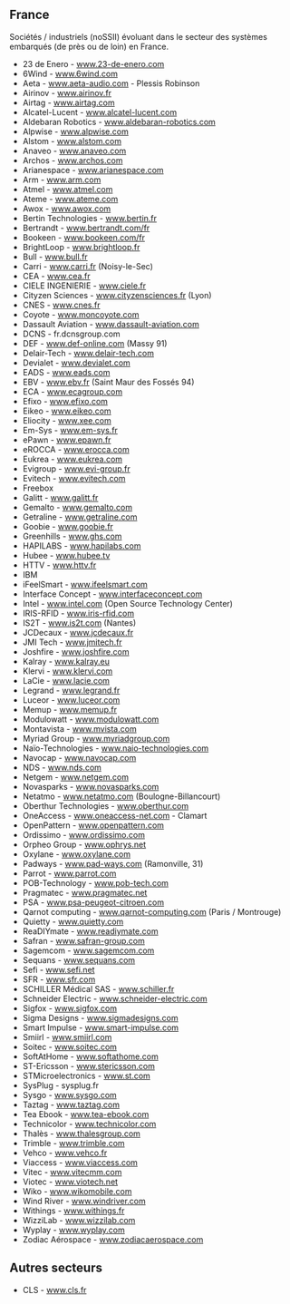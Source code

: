 France
------

Sociétés / industriels (noSSII) évoluant dans le secteur des systèmes embarqués
(de près ou de loin) en France.

- 23 de Enero - www.23-de-enero.com
- 6Wind - www.6wind.com
- Aeta - www.aeta-audio.com - Plessis Robinson
- Airinov - www.airinov.fr
- Airtag - www.airtag.com
- Alcatel-Lucent - www.alcatel-lucent.com
- Aldebaran Robotics - www.aldebaran-robotics.com
- Alpwise - www.alpwise.com
- Alstom - www.alstom.com
- Anaveo - www.anaveo.com
- Archos - www.archos.com
- Arianespace - www.arianespace.com
- Arm - www.arm.com
- Atmel - www.atmel.com
- Ateme - www.ateme.com
- Awox - www.awox.com
- Bertin Technologies - www.bertin.fr
- Bertrandt - www.bertrandt.com/fr
- Bookeen - www.bookeen.com/fr
- BrightLoop - www.brightloop.fr
- Bull - www.bull.fr
- Carri - www.carri.fr (Noisy-le-Sec)
- CEA - www.cea.fr
- CIELE INGENIERIE - www.ciele.fr
- Cityzen Sciences - www.cityzensciences.fr (Lyon)
- CNES - www.cnes.fr
- Coyote - www.moncoyote.com
- Dassault Aviation - www.dassault-aviation.com
- DCNS - fr.dcnsgroup.com
- DEF - www.def-online.com (Massy 91)
- Delair-Tech - www.delair-tech.com
- Devialet - www.devialet.com
- EADS - www.eads.com
- EBV - www.ebv.fr (Saint Maur des Fossés 94)
- ECA - www.ecagroup.com
- Efixo - www.efixo.com
- Eikeo - www.eikeo.com
- Eliocity - www.xee.com
- Em-Sys - www.em-sys.fr
- ePawn - www.epawn.fr
- eROCCA - www.erocca.com
- Eukrea - www.eukrea.com
- Evigroup - www.evi-group.fr
- Evitech - www.evitech.com
- Freebox
- Galitt - www.galitt.fr
- Gemalto - www.gemalto.com
- Getraline - www.getraline.com
- Goobie - www.goobie.fr
- Greenhills - www.ghs.com
- HAPILABS - www.hapilabs.com
- Hubee - www.hubee.tv
- HTTV - www.httv.fr
- IBM
- iFeelSmart - www.ifeelsmart.com
- Interface Concept - www.interfaceconcept.com
- Intel - www.intel.com (Open Source Technology Center)
- IRIS-RFID - www.iris-rfid.com
- IS2T - www.is2t.com (Nantes)
- JCDecaux - www.jcdecaux.fr
- JMI Tech - www.jmitech.fr
- Joshfire - www.joshfire.com
- Kalray - www.kalray.eu
- Klervi - www.klervi.com
- LaCie - www.lacie.com
- Legrand - www.legrand.fr
- Luceor - www.luceor.com
- Memup - www.memup.fr
- Modulowatt - www.modulowatt.com
- Montavista - www.mvista.com
- Myriad Group - www.myriadgroup.com
- Naïo-Technologies - www.naio-technologies.com
- Navocap - www.navocap.com
- NDS - www.nds.com
- Netgem - www.netgem.com
- Novasparks - www.novasparks.com
- Netatmo - www.netatmo.com (Boulogne-Billancourt)
- Oberthur Technologies - www.oberthur.com
- OneAccess - www.oneaccess-net.com - Clamart
- OpenPattern - www.openpattern.com
- Ordissimo - www.ordissimo.com
- Orpheo Group - www.ophrys.net
- Oxylane - www.oxylane.com
- Padways - www.pad-ways.com (Ramonville, 31)
- Parrot - www.parrot.com
- POB-Technology - www.pob-tech.com
- Pragmatec - www.pragmatec.net
- PSA - www.psa-peugeot-citroen.com
- Qarnot computing - www.qarnot-computing.com (Paris / Montrouge)
- Quietty - www.quietty.com
- ReaDIYmate - www.readiymate.com
- Safran - www.safran-group.com
- Sagemcom - www.sagemcom.com
- Sequans - www.sequans.com
- Sefi - www.sefi.net
- SFR - www.sfr.com
- SCHILLER Médical SAS - www.schiller.fr
- Schneider Electric - www.schneider-electric.com
- Sigfox - www.sigfox.com
- Sigma Designs - www.sigmadesigns.com
- Smart Impulse - www.smart-impulse.com
- Smiirl - www.smiirl.com
- Soitec - www.soitec.com
- SoftAtHome - www.softathome.com
- ST-Ericsson - www.stericsson.com
- STMicroelectronics - www.st.com
- SysPlug - sysplug.fr
- Sysgo - www.sysgo.com
- Taztag - www.taztag.com
- Tea Ebook - www.tea-ebook.com
- Technicolor - www.technicolor.com
- Thalès - www.thalesgroup.com
- Trimble - www.trimble.com
- Vehco - www.vehco.fr
- Viaccess - www.viaccess.com
- Vitec - www.vitecmm.com
- Viotec - www.viotech.net
- Wiko - www.wikomobile.com
- Wind River - www.windriver.com
- Withings - www.withings.fr
- WizziLab - www.wizzilab.com
- Wyplay - www.wyplay.com
- Zodiac Aérospace - www.zodiacaerospace.com

Autres secteurs
---------------

- CLS - www.cls.fr
